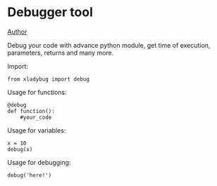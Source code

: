 # Debugger tool
[Author](https://twitter.com/itsrishub)

Debug your code with advance python module, get time of execution, parameters, returns and many more.

Import:
```
from xladybug import debug
```

Usage for functions:
```
@debug
def function():
    #your_code
```

Usage for variables:
```
x = 10
debug(x)
```

Usage for debugging:
```
debug('here!')
```
